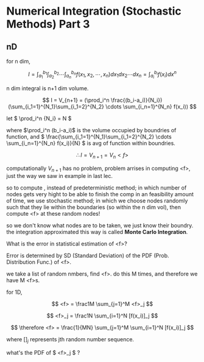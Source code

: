 # Numerical Integration (Stochastic Methods) Part 3

## nD

for n dim,

$$ I = \int_{a_1}^{b_1}\int_{a_2}^{b_2}\cdots\int_{a_n}^{b_n} f(x_1, x_2, \cdots, x_n) dx_1 dx_2 \cdots dx_n = \int_{a_i}^{b_i} f(x_i) dx^n $$

n dim integral is n+1 dim volume.

$$ I = V_{n+1} = (\prod_i^n \frac{(b_i-a_i)}{N_i}) (\sum_{i_1=1}^{N_1}\sum_{i_1=2}^{N_2} \cdots \sum_{i_n=1}^{N_n} f(x_i)) $$

let $ \prod_i^n {N_i} = N $

where $\prod_i^n (b_i-a_i)$ is the volume occupied by boundries of function, and $ \frac{\sum_{i_1=1}^{N_1}\sum_{i_1=2}^{N_2} \cdots \sum_{i_n=1}^{N_n} f(x_i)}{N} $ is avg of function within boundries.

$$ \therefore I = V_{n+1} = V_n <f> $$

computationally $V_{n+1}$ has no problem, problem arrises in computing \<f>, just the way we saw in example in last lec.

so to compute <f>, instead of predeterministic method; in which number of nodes gets very hight to be able to finish the comp in an feasibility amount of time, we use stochastic method; in which we choose nodes randomly such that they lie within the boundaries (so within the n dim vol), then compute \<f> at these random nodes!

so we don't know what nodes are to be taken, we just know their boundry. the integration approximated this way is called **Monte Carlo Integration**.

What is the error in statistical estimation of \<f>?

Error is determined by SD (Standard Deviation) of the PDF (Prob. Distribution Func.) of \<f>.

we take a list of random nmbers, find \<f>. do this M times, and therefore we have M \<f>s.

for 1D,

$$ <f> = \frac1M \sum_{j=1}^M <f>_j $$

$$ <f>_j = \frac1N \sum_{i=1}^N [f(x_i)]_j $$

$$ \therefore <f> = \frac{1}{MN} \sum_{j=1}^M \sum_{i=1}^N [f(x_i)]_j $$

where $[]_j$ represents jth random number sequence.

what's the PDF of $ \<f>_j $ ?